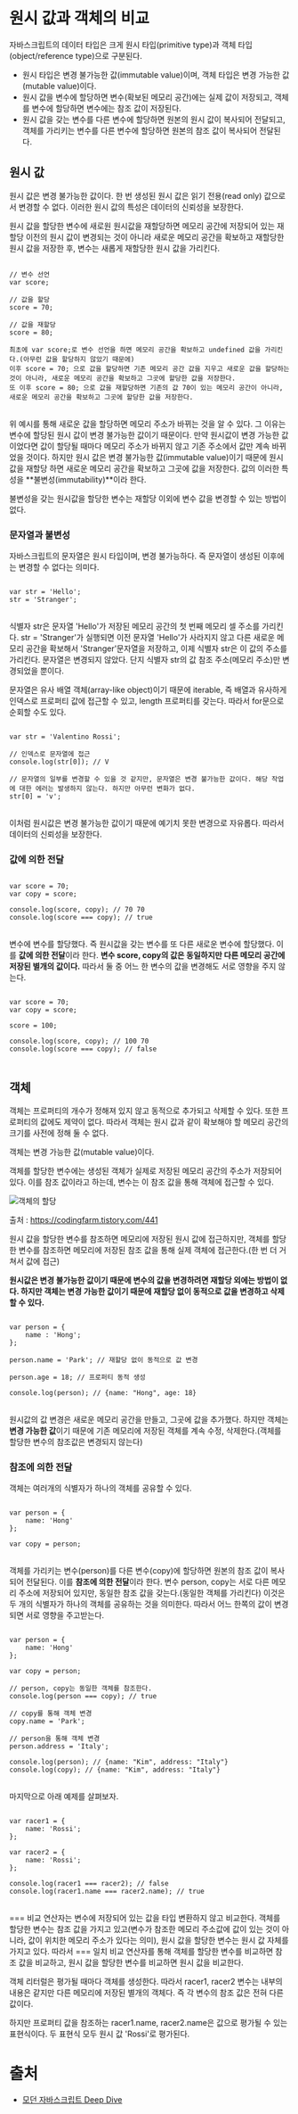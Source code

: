 # 원시 값과 객체의 비교

자바스크립트의 데이터 타입은 크게 원시 타입(primitive type)과 객체 타입(object/reference type)으로 구분된다.
* 원시 타입은 변경 불가능한 값(immutable value)이며, 객체 타입은 변경 가능한 값(mutable value)이다. 
* 원시 값을 변수에 할당하면 변수(확보된 메모리 공간)에는 실제 값이 저장되고, 객체를 변수에 할당하면 변수에는 참조 값이 저장된다.
* 원시 값을 갖는 변수를 다른 변수에 할당하면 원본의 원시 값이 복사되어 전달되고, 객체를 가리키는 변수를 다른 변수에 할당하면 원본의 참조 값이 복사되어 전달된다.

## 원시 값
원시 값은 변경 불가능한 값이다. 한 번 생성된 원시 값은 읽기 전용(read only) 값으로서 변경할 수 없다.
이러한 원시 값의 특성은 데이터의 신뢰성을 보장한다.

원시 값을 할당한 변수에 새로원 원시값을 재할당하면 메모리 공간에 저장되어 있는 재할당 이전의 원시 값이 변경되는 것이 아니라 새로운 메모리 공간을 확보하고 재할당한 원시 값을 저장한 후, 변수는 새롭게 재할당한 원시 값을 가리킨다.
<pre>
<code>
// 변수 선언
var score;

// 값을 할당
score = 70;

// 값을 재할당
score = 80;

최초에 var score;로 변수 선언을 하면 메모리 공간을 확보하고 undefined 값을 가리킨다.(아무런 값을 할당하지 않았기 때문에)
이후 score = 70; 으로 값을 할당하면 기존 메모리 공간 값을 지우고 새로운 값을 할당하는 것이 아니라, 새로운 메모리 공간을 확보하고 그곳에 할당한 값을 저장한다.
또 이후 score = 80; 으로 값을 재할당하면 기존의 값 70이 있는 메모리 공간이 아니라, 새로운 메모리 공간을 확보하고 그곳에 할당한 값을 저장한다.
</code>
</pre>

위 예시를 통해 새로운 값을 할당하면 메모리 주소가 바뀌는 것을 알 수 있다. 그 이유는 변수에 할당된 원시 값이 변경 불가능한 값이기 때문이다.
만약 원시값이 변경 가능한 값이었다면 값이 할당될 때마다 메모리 주소가 바뀌지 않고 기존 주소에서 값만 계속 바뀌었을 것이다.
하지만 원시 값은 변경 불가능한 값(immutable value)이기 때문에 원시값을 재할당 하면 새로운 메모리 공간을 확보하고 그곳에 값을 저장한다. 값의 이러한 특성을 **불변성(immutability)**이라 한다.

불변성을 갖는 원시값을 할당한 변수는 재할당 이외에 변수 값을 변경할 수 있는 방법이 없다.

### 문자열과 불변성

자바스크립트의 문자열은 원시 타입이며, 변경 불가능하다. 즉 문자열이 생성된 이후에는 변경할 수 없다는 의미다.
<pre>
<code>
var str = 'Hello';
str = 'Stranger';
</code>
</pre>
식별자 str은 문자열 'Hello'가 저장된 메모리 공간의 첫 번째 메모리 셀 주소를 가리킨다. 
str = 'Stranger'가 실행되면 이전 문자열 'Hello'가 사라지지 않고 다른 새로운 메모리 공간을 확보해서 'Stranger'문자열을 저장하고, 이제 식별자 str은 이 값의 주소를 가리킨다. 문자열은 변경되지 않았다. 단지 식별자 str의 값 참조 주소(메모리 주소)만 변경되었을 뿐이다.

문자열은 유사 배열 객체(array-like object)이기 때문에 iterable, 즉 배열과 유사하게 인덱스로 프로퍼티 값에 접근할 수 있고, length 프로퍼티를 갖는다. 따라서 for문으로 순회할 수도 있다.
<pre>
<code>
var str = 'Valentino Rossi';

// 인덱스로 문자열에 접근
console.log(str[0]); // V

// 문자열의 일부를 변경할 수 있을 것 같지만, 문자열은 변경 불가능한 값이다. 해당 작업에 대한 에러는 발생하지 않는다. 하지만 아무런 변화가 없다.
str[0] = 'v';
</code>
</pre>

이처럼 원시값은 변경 불가능한 값이기 때문에 예기치 못한 변경으로 자유롭다. 따라서 데이터의 신뢰성을 보장한다.

### 값에 의한 전달
<pre>
<code>
var score = 70;
var copy = score;

console.log(score, copy); // 70 70
console.log(score === copy); // true
</code>
</pre>
변수에 변수를 할당했다. 즉 원시값을 갖는 변수를 또 다른 새로운 변수에 할당했다. 이를 **값에 의한 전달**이라 한다. 
**변수 score, copy의 값은 동일하지만 다른 메모리 공간에 저장된 별개의 값이다.** 따라서 둘 중 어느 한 변수의 값을 변경해도 서로 영향을 주지 않는다.
<pre>
<code>
var score = 70;
var copy = score;

score = 100;

console.log(score, copy); // 100 70
console.log(score === copy); // false
</code>
</pre>

## 객체
객체는 프로퍼티의 개수가 정해져 있지 않고 동적으로 추가되고 삭제할 수 있다. 또한 프로퍼티의 값에도 제약이 없다. 따라서 객체는 원시 값과 같이 확보해야 할 메모리 공간의 크기를 사전에 정해 둘 수 없다.

객체는 변경 가능한 값(mutable value)이다. 

객체를 할당한 변수에는 생성된 객체가 실제로 저장된 메모리 공간의 주소가 저장되어 있다. 이를 참조 값이라고 하는데, 변수는 이 참조 값을 통해 객체에 접근할 수 있다.

![객체의 할당](./image/js_chapter11_1.png)

출처 : https://codingfarm.tistory.com/441

원시 값을 할당한 변수를 참조하면 메모리에 저장된 원시 값에 접근하지만, 객체를 할당한 변수를 참조하면 메모리에 저장된 참조 값을 통해 실제 객체에 접근한다.(한 번 더 거쳐서 값에 접근)

**원시값은 변경 불가능한 값이기 때문에 변수의 값을 변경하려면 재할당 외에는 방법이 없다. 하지만 객체는 변경 가능한 값이기 때문에 재할당 없이 동적으로 값을 변경하고 삭제할 수 있다.**

<pre>
<code>
var person = {
    name : 'Hong';
};

person.name = 'Park'; // 재할당 없이 동적으로 값 변경

person.age = 18; // 프로퍼티 동적 생성

console.log(person); // {name: "Hong", age: 18}
</code>
</pre>

원시값의 값 변경은 새로운 메모리 공간을 만들고, 그곳에 값을 추가했다. 하지만 객체는 **변경 가능한 값**이기 때문에 기존 메모리에 저장된 객체를 계속 수정, 삭제한다.(객체를 할당한 변수의 참조값은 변경되지 않는다)

### 참조에 의한 전달
객체는 여러개의 식별자가 하나의 객체를 공유할 수 있다. 

<pre>
<code>
var person = {
    name: 'Hong'
};

var copy = person;
</code>
</pre>
객체를 가리키는 변수(person)를 다른 변수(copy)에 할당하면 원본의 참조 값이 복사되어 전달된다. 이를 **참조에 의한 전달**이라 한다.
변수 person, copy는 서로 다른 메모리 주소에 저장되어 있지만, 동일한 참조 값을 갖는다.(동일한 객체를 가리킨다) 이것은 두 개의 식별자가 하나의 객체를 공유하는 것을 의미한다. 따라서 어느 한쪽의 값이 변경되면 서로 영향을 주고받는다.

<pre>
<code>
var person = {
    name: 'Hong'
};

var copy = person;

// person, copy는 동일한 객체를 참조한다.
console.log(person === copy); // true

// copy를 통해 객체 변경
copy.name = 'Park';

// person을 통해 객체 변경
person.address = 'Italy';

console.log(person); // {name: "Kim", address: "Italy"}
console.log(copy); // {name: "Kim", address: "Italy"}
</code>
</pre>

마지막으로 아래 예제를 살펴보자.
<pre>
<code>
var racer1 = {
    name: 'Rossi';
};

var racer2 = {
    name: 'Rossi';
};

console.log(racer1 === racer2); // false
console.log(racer1.name === racer2.name); // true
</code>
</pre>

=== 비교 연산자는 변수에 저장되어 있는 값을 타입 변환하지 않고 비교한다.
객체를 할당한 변수는 참조 값을 가지고 있고(변수가 참조한 메모리 주소값에 값이 있는 것이 아니라, 값이 위치한 메모리 주소가 있다는 의미), 원시 값을 할당한 변수는 원시 값 자체를 가지고 있다. 따라서 === 일치 비교 연산자를 통해 객체를 할당한 변수를 비교하면 참조 값을 비교하고, 원시 값을 할당한 변수를 비교하면 원시 값을 비교한다.

객체 리터럴은 평가될 때마다 객체를 생성한다. 따라서 racer1, racer2 변수는 내부의 내용은 같지만 다른 메모리에 저장된 별개의 객체다. 즉 각 변수의 참조 값은 전혀 다른 값이다. 

하지만 프로퍼티 값을 참조하는 racer1.name, racer2.name은 값으로 평가될 수 있는 표현식이다. 두 표현식 모두 원시 값 'Rossi'로 평가된다.

# 출처
* [모던 자바스크립트 Deep Dive](http://www.kyobobook.co.kr/product/detailViewKor.laf?ejkGb=KOR&mallGb=KOR&barcode=9791158392239&orderClick=LEA&Kc=)
